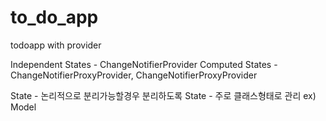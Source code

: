# to_do_app

todoapp with provider


Independent States - ChangeNotifierProvider
Computed States - ChangeNotifierProxyProvider, ChangeNotifierProxyProvider

State - 논리적으로 분리가능할경우 분리하도록
State - 주로 클래스형태로 관리 ex) Model
